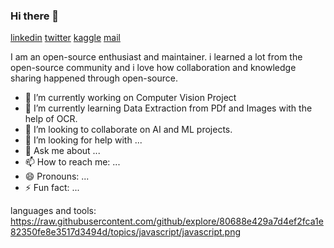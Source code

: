 ### Hi there 👋


[linkedin](https://www.linkedin.com/in/shashankshukla02/)       [twitter](https://twitter.com/Shashan22341833)       [kaggle](https://www.kaggle.com/shashankshukla9919)       [mail](dsshuklashashank@gmail.com)

I am an open-source enthusiast and maintainer. i learned a lot from the open-source community and i love how collaboration and knowledge sharing happened through open-source.

- 🔭 I’m currently working on Computer Vision Project
- 🌱 I’m currently learning Data Extraction from PDf and Images with the help of OCR.
- 👯 I’m looking to collaborate on AI and ML projects.
- 🤔 I’m looking for help with ...
- 💬 Ask me about ...
- 📫 How to reach me: ...
- 😄 Pronouns: ...
- ⚡ Fun fact: ...

languages and tools:
https://raw.githubusercontent.com/github/explore/80688e429a7d4ef2fca1e82350fe8e3517d3494d/topics/javascript/javascript.png
